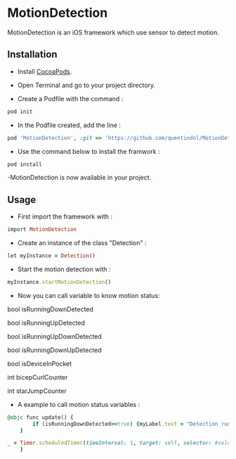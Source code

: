# MotionDetection
MotionDetection is an iOS framework which use sensor to detect motion.

## Installation

- Install [CocoaPods](http://cocoapods.org).

- Open Terminal and go to your project directory.

- Create a Podfile with the command :

```ruby
pod init
```

- In the Podfile created, add the line :

```ruby
pod 'MotionDetection', :git => 'https://github.com/quentindnl/MotionDetection', :tag => '2.0.0'
```

- Use the command below to install the framwork :

```ruby
pod install
```

-MotionDetection is now available in your project.

## Usage

- First import the framework with :

```ruby
import MotionDetection
```

- Create an instance of the class "Detection" :

```ruby
let myInstance = Detection()
```

- Start the motion detection with :

```ruby
myInstance.startMotionDetection()
```

- Now you can call variable to know motion status:


bool    isRunningDownDetected

bool    isRunningUpDetected

bool    isRunningUpDownDetected

bool    isRunningDownUpDetected

bool    isDeviceInPocket
        
int    bicepCurlCounter

int    starJumpCounter

- A example to call motion status variables :

```ruby
@objc func update() {
        if (isRunningDownDetected==true) {myLabel.text = "Detection running down"}
    }
```

```ruby
_ = Timer.scheduledTimer(timeInterval: 1, target: self, selector: #selector(update), userInfo: nil, repeats: true)
    }
```


